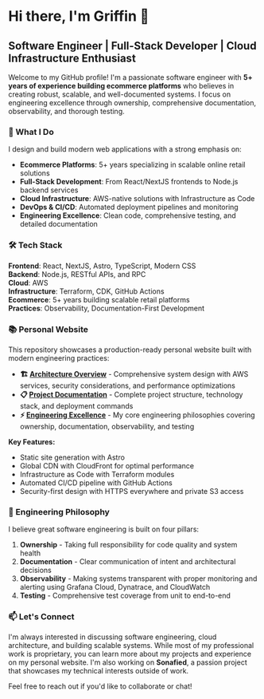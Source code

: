 # Hi there, I'm Griffin 👋

## Software Engineer | Full-Stack Developer | Cloud Infrastructure Enthusiast

Welcome to my GitHub profile! I'm a passionate software engineer with **5+ years of experience building ecommerce platforms** who believes in creating robust, scalable, and well-documented systems. I focus on engineering excellence through ownership, comprehensive documentation, observability, and thorough testing.

### 🚀 What I Do

I design and build modern web applications with a strong emphasis on:

- **Ecommerce Platforms**: 5+ years specializing in scalable online retail solutions
- **Full-Stack Development**: From React/NextJS frontends to Node.js backend services
- **Cloud Infrastructure**: AWS-native solutions with Infrastructure as Code
- **DevOps & CI/CD**: Automated deployment pipelines and monitoring
- **Engineering Excellence**: Clean code, comprehensive testing, and detailed documentation

### 🛠️ Tech Stack

**Frontend**: React, NextJS, Astro, TypeScript, Modern CSS  
**Backend**: Node.js, RESTful APIs, and RPC  
**Cloud**: AWS  
**Infrastructure**: Terraform, CDK, GitHub Actions  
**Ecommerce**: 5+ years building scalable retail platforms  
**Practices**: Observability, Documentation-First Development

### 📚 Personal Website

This repository showcases a production-ready personal website built with modern engineering practices:

- **🏗️ [Architecture Overview](./docs/ARCHITECTURE.md)** - Comprehensive system design with AWS services, security considerations, and performance optimizations
- **📋 [Project Documentation](./docs/PROJECT.md)** - Complete project structure, technology stack, and deployment commands
- **⚡ [Engineering Excellence](./docs/ENGINEERING_EXCELLENCE.md)** - My core engineering philosophies covering ownership, documentation, observability, and testing

**Key Features:**

- Static site generation with Astro
- Global CDN with CloudFront for optimal performance
- Infrastructure as Code with Terraform modules
- Automated CI/CD pipeline with GitHub Actions
- Security-first design with HTTPS everywhere and private S3 access

### 🎯 Engineering Philosophy

I believe great software engineering is built on four pillars:

1. **Ownership** - Taking full responsibility for code quality and system health
2. **Documentation** - Clear communication of intent and architectural decisions
3. **Observability** - Making systems transparent with proper monitoring and alerting using Grafana Cloud, Dynatrace, and CloudWatch
4. **Testing** - Comprehensive test coverage from unit to end-to-end

### 📫 Let's Connect

I'm always interested in discussing software engineering, cloud architecture, and building scalable systems. While most of my professional work is proprietary, you can learn more about my projects and experience on my personal website. I'm also working on **Sonafied**, a passion project that showcases my technical interests outside of work.

Feel free to reach out if you'd like to collaborate or chat!
